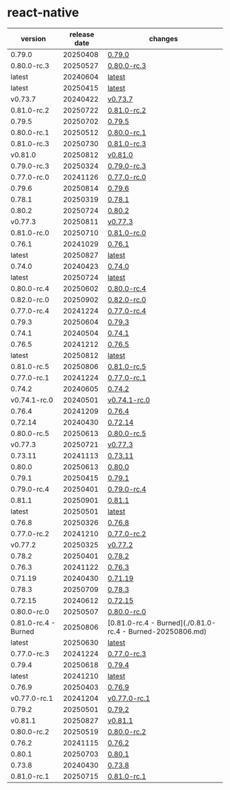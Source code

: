 # react-native	


|version|release date|changes|
|---|---|---|
|0.79.0|20250408|[0.79.0](./0.79.0-20250408.md)|
|0.80.0-rc.3|20250527|[0.80.0-rc.3](./0.80.0-rc.3-20250527.md)|
|latest|20240604|[latest](./latest-20240604.md)|
|latest|20250415|[latest](./latest-20250415.md)|
|v0.73.7|20240422|[v0.73.7](./v0.73.7-20240422.md)|
|0.81.0-rc.2|20250722|[0.81.0-rc.2](./0.81.0-rc.2-20250722.md)|
|0.79.5|20250702|[0.79.5](./0.79.5-20250702.md)|
|0.80.0-rc.1|20250512|[0.80.0-rc.1](./0.80.0-rc.1-20250512.md)|
|0.81.0-rc.3|20250730|[0.81.0-rc.3](./0.81.0-rc.3-20250730.md)|
|v0.81.0|20250812|[v0.81.0](./v0.81.0-20250812.md)|
|0.79.0-rc.3|20250324|[0.79.0-rc.3](./0.79.0-rc.3-20250324.md)|
|0.77.0-rc.0|20241126|[0.77.0-rc.0](./0.77.0-rc.0-20241126.md)|
|0.79.6|20250814|[0.79.6](./0.79.6-20250814.md)|
|0.78.1|20250319|[0.78.1](./0.78.1-20250319.md)|
|0.80.2|20250724|[0.80.2](./0.80.2-20250724.md)|
|v0.77.3|20250811|[v0.77.3](./v0.77.3-20250811.md)|
|0.81.0-rc.0|20250710|[0.81.0-rc.0](./0.81.0-rc.0-20250710.md)|
|0.76.1|20241029|[0.76.1](./0.76.1-20241029.md)|
|latest|20250827|[latest](./latest-20250827.md)|
|0.74.0|20240423|[0.74.0](./0.74.0-20240423.md)|
|latest|20250724|[latest](./latest-20250724.md)|
|0.80.0-rc.4|20250602|[0.80.0-rc.4](./0.80.0-rc.4-20250602.md)|
|0.82.0-rc.0|20250902|[0.82.0-rc.0](./0.82.0-rc.0-20250902.md)|
|0.77.0-rc.4|20241224|[0.77.0-rc.4](./0.77.0-rc.4-20241224.md)|
|0.79.3|20250604|[0.79.3](./0.79.3-20250604.md)|
|0.74.1|20240504|[0.74.1](./0.74.1-20240504.md)|
|0.76.5|20241212|[0.76.5](./0.76.5-20241212.md)|
|latest|20250812|[latest](./latest-20250812.md)|
|0.81.0-rc.5|20250806|[0.81.0-rc.5](./0.81.0-rc.5-20250806.md)|
|0.77.0-rc.1|20241224|[0.77.0-rc.1](./0.77.0-rc.1-20241224.md)|
|0.74.2|20240605|[0.74.2](./0.74.2-20240605.md)|
|v0.74.1-rc.0|20240501|[v0.74.1-rc.0](./v0.74.1-rc.0-20240501.md)|
|0.76.4|20241209|[0.76.4](./0.76.4-20241209.md)|
|0.72.14|20240430|[0.72.14](./0.72.14-20240430.md)|
|0.80.0-rc.5|20250613|[0.80.0-rc.5](./0.80.0-rc.5-20250613.md)|
|v0.77.3|20250721|[v0.77.3](./v0.77.3-20250721.md)|
|0.73.11|20241113|[0.73.11](./0.73.11-20241113.md)|
|0.80.0|20250613|[0.80.0](./0.80.0-20250613.md)|
|0.79.1|20250415|[0.79.1](./0.79.1-20250415.md)|
|0.79.0-rc.4|20250401|[0.79.0-rc.4](./0.79.0-rc.4-20250401.md)|
|0.81.1|20250901|[0.81.1](./0.81.1-20250901.md)|
|latest|20250501|[latest](./latest-20250501.md)|
|0.76.8|20250326|[0.76.8](./0.76.8-20250326.md)|
|0.77.0-rc.2|20241210|[0.77.0-rc.2](./0.77.0-rc.2-20241210.md)|
|v0.77.2|20250325|[v0.77.2](./v0.77.2-20250325.md)|
|0.78.2|20250401|[0.78.2](./0.78.2-20250401.md)|
|0.76.3|20241122|[0.76.3](./0.76.3-20241122.md)|
|0.71.19|20240430|[0.71.19](./0.71.19-20240430.md)|
|0.78.3|20250709|[0.78.3](./0.78.3-20250709.md)|
|0.72.15|20240612|[0.72.15](./0.72.15-20240612.md)|
|0.80.0-rc.0|20250507|[0.80.0-rc.0](./0.80.0-rc.0-20250507.md)|
|0.81.0-rc.4 - Burned|20250806|[0.81.0-rc.4 - Burned](./0.81.0-rc.4 - Burned-20250806.md)|
|latest|20250630|[latest](./latest-20250630.md)|
|0.77.0-rc.3|20241224|[0.77.0-rc.3](./0.77.0-rc.3-20241224.md)|
|0.79.4|20250618|[0.79.4](./0.79.4-20250618.md)|
|latest|20241210|[latest](./latest-20241210.md)|
|0.76.9|20250403|[0.76.9](./0.76.9-20250403.md)|
|v0.77.0-rc.1|20241204|[v0.77.0-rc.1](./v0.77.0-rc.1-20241204.md)|
|0.79.2|20250501|[0.79.2](./0.79.2-20250501.md)|
|v0.81.1|20250827|[v0.81.1](./v0.81.1-20250827.md)|
|0.80.0-rc.2|20250519|[0.80.0-rc.2](./0.80.0-rc.2-20250519.md)|
|0.76.2|20241115|[0.76.2](./0.76.2-20241115.md)|
|0.80.1|20250703|[0.80.1](./0.80.1-20250703.md)|
|0.73.8|20240430|[0.73.8](./0.73.8-20240430.md)|
|0.81.0-rc.1|20250715|[0.81.0-rc.1](./0.81.0-rc.1-20250715.md)|
